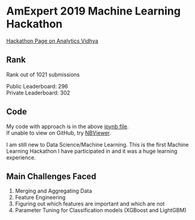 # AmExpert 2019 Machine Learning Hackathon
[Hackathon Page on Analytics Vidhya](https://datahack.analyticsvidhya.com/contest/amexpert-2019-machine-learning-hackathon/)


## Rank
Rank out of 1021 submissions

Public Leaderboard: 296  
Private Leaderboard: 302

## Code
My code with approach is in the above [ipynb file](amexpert19.ipynb).  
If unable to view on GitHub, try [NBViewer](https://nbviewer.jupyter.org/github/mohits19/AmExpert19/blob/master/amexpert19.ipynb).

I am still new to Data Science/Machine Learning. This is the first Machine Learning Hackathon I have participated in and it was a huge learning experience.

## Main Challenges Faced
1. Merging and Aggregating Data
2. Feature Engineering
3. Figuring out which features are important and which are not
4. Parameter Tuning for Classification models (XGBoost and LightGBM)

